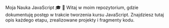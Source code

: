 Moja Nauka JavaScript 🎓
👋 Witaj w moim repozytorium, gdzie dokumentuję postęp w trakcie tworzenia kursu JavaScript. Znajdziesz tutaj opis każdego etapu, zrealizowane projekty i fragmenty kodu.
